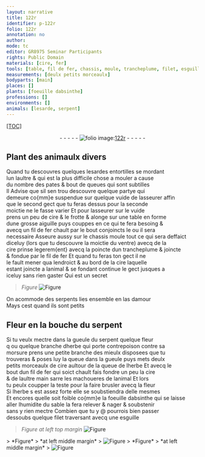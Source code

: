 ```yaml
---
layout: narrative
title: 122r
identifier: p-122r
folio: 122r
annotation: no
author:
mode: tc
editor: GR8975 Seminar Participants
rights: Public Domain
materials: [cire, fer]
tools: [table, fil de fer, chassis, moule, trancheplume, filet, esguille]
measurements: [deulx petits morceaulx]
bodyparts: [main]
places: []
plants: [foeuille dabsinthe]
professions: []
environments: []
animals: [lesarde, serpent]
---
```


<p><a href="{{ site.baseurl }}/diplomatic/">[TOC]</a></p><div class="folio" align="center">- - - - - <a href="http://gallica.bnf.fr/ark:/12148/btv1b10500001g/f249.item.r=" target="_blank"><img src="https://cu-mkp.github.io/2017-workshop-edition/assets/photo-icon.png" alt="folio image: " style="display:inline-block; margin-bottom:-3px;"/>122r</a> - - - - - </div>  
  

## Plant des animaulx divers

 
Quand tu descouvres quelques <span class="al">lesarde</span>s entortilles se mordant<br/> lun laultre <span class="del">&</span> qui est la plus difficile chose a mouler a cause<br/> du nombre des pates & bout de queues qui sont subtilles<br/> <span class="del">Il</span> Advise que sil sen <span class="del">trou</span> descouvre quelque partye qui<br/> demeure co{mm}e suspendue sur quelque vuide de lasseurer affin<br/> que le second gect que tu feras dessus pour la seconde<br/> moictie ne le fasse varier Et pour lasseurer sur le vuide<br/> prens un peu de <span class="m">cire</span> & le frotte & alonge sur une <span class="tl">table</span> en forme<br/> dune grosse aiguille puys couppes en ce qui te fera besoing &<br/> avecq un <span class="tl">fil de <span class="m">fer</span></span> chault par le bout conjoincts le ou il sera<br/> necessaire Asseure aussy sur le <span class="del"><span class="tl">chassis</span></span> <span class="add"><span class="tl">moule</span></span> tout ce qui sera deffaict<br/> diceluy (lors que tu descouvre la moictie du ventre) avecq de la<br/> <span class="m">cire</span> prinse legerem{ent} avecq la poincte dun <span class="tl">trancheplume</span> & joincte<br/> & fondue par le <span class="tl">fil de <span class="m">fer</span></span> Et quand tu feras ton gect il ne<br/> le fault mener qua lendroict & au bord de la <span class="m">cire</span> laquelle<br/> estant joincte a lanimal & se fondant continue le gect jusques a<br/> iceluy sans rien gaster Qui est un secret
 
> *Figure*
> <a href="https://drive.google.com/open?id=0B9-oNrvWdlO5TVo3Y3lKWjA0dXM" target="_blank"><img src="https://cu-mkp.github.io/GR8975-edition/assets/photo-icon.png" alt="Figure" style="display:inline-block; margin-bottom:-3px;"/></a>
 
 On acommode des <span class="al">serpent</span>s lies ensemble en las damour<br/> Mays cest quand ils sont petits

 
  

## Fleur en la bouche du <span class="al">serpent</span>

 
 Si tu veulx mectre dans la gueule du <span class="al">serpent</span> quelque fleur<br/> <span class="del">q</span> ou quelque branche dherbe qui porte contrepoison contre sa<br/> morsure prens une petite branche des mieulx disposees que tu<br/> trouveras & poses luy la queue dans la gueule puys mets <span class="ms">deulx<br/> petits morceaulx</span> de <span class="m">cire</span> aultour de la queue de lherbe Et avecq le<br/> bout dun <span class="tl">fil de <span class="del">fer</span></span> qui soict chault fais fondre un peu la <span class="m">cire</span><br/> & de laultre <span class="bp">main</span> sarre les machoueres de lanimal Et lors<br/> tu peulx coupper la teste pour la faire brusler avecq la fleur<br/> Si lherbe <span class="del">s</span> est assez forte elle se soubstiendra delle mesmes<br/> Et encores quelle soit foible co{mm}e la <span class="pa">foeuille dabsinthe</span> qui se laisse<br/> aller lhumidite du sable la fera relever & nager & soubstenir<br/> sans y rien mectre Combien que tu y @ pourrois bien passer<br/> dessoubs quelque <span class="tl">filet</span> traversant avecq une <span class="tl">esguille</span>
 
> *Figure*
> *at left top margin*
> <a href="https://drive.google.com/open?id=0B9-oNrvWdlO5ZDJlZ0g5OXNKeDQ" target="_blank"><img src="https://cu-mkp.github.io/GR8975-edition/assets/photo-icon.png" alt="Figure" style="display:inline-block; margin-bottom:-3px;"/></a>
 <span class="del"> 
> *Figure*
> *at left middle margin*
> <a href="https://drive.google.com/open?id=0B9-oNrvWdlO5UDgyYnNSZnlndjg" target="_blank"><img src="https://cu-mkp.github.io/GR8975-edition/assets/photo-icon.png" alt="Figure" style="display:inline-block; margin-bottom:-3px;"/></a>
 </span> <span class="del"> 
> *Figure*
> *at left middle margin*
> <a href="https://drive.google.com/open?id=0B9-oNrvWdlO5elo4VzJZRUppOWc" target="_blank"><img src="https://cu-mkp.github.io/GR8975-edition/assets/photo-icon.png" alt="Figure" style="display:inline-block; margin-bottom:-3px;"/></a>
 </span> 
